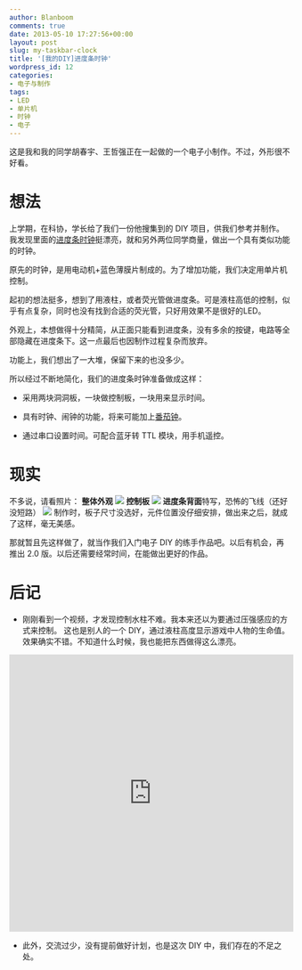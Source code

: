 ```yaml
---
author: Blanboom
comments: true
date: 2013-05-10 17:27:56+00:00
layout: post
slug: my-taskbar-clock
title: '[我的DIY]进度条时钟'
wordpress_id: 12
categories:
- 电子与制作
tags:
- LED
- 单片机
- 时钟
- 电子
---
```


这是我和我的同学胡春宇、王哲强正在一起做的一个电子小制作。不过，外形很不好看。


# 想法


上学期，在科协，学长给了我们一份他搜集到的 DIY 项目，供我们参考并制作。我发现里面的[进度条时钟](http://www.qiqufaxian.cn/post/2454.html)挺漂亮，就和另外两位同学商量，做出一个具有类似功能的时钟。

原先的时钟，是用电动机+蓝色薄膜片制成的。为了增加功能，我们决定用单片机控制。

起初的想法挺多，想到了用液柱，或者荧光管做进度条。可是液柱高低的控制，似乎有点复杂，同时也没有找到合适的荧光管，只好用效果不是很好的LED。

外观上，本想做得十分精简，从正面只能看到进度条，没有多余的按键，电路等全部隐藏在进度条下。这一点最后也因制作过程复杂而放弃。

功能上，我们想出了一大堆，保留下来的也没多少。

所以经过不断地简化，我们的进度条时钟准备做成这样：

- 采用两块洞洞板，一块做控制板，一块用来显示时间。

- 具有时钟、闹钟的功能，将来可能加上[番茄钟](http://baike.baidu.com/view/5259318.htm)。

- 通过串口设置时间。可配合蓝牙转 TTL 模块，用手机遥控。


<!-- more -->


# 现实


不多说，请看照片：
**整体外观**
![](http://blanboom.org/images/2013/05/IMG_20130511_003748.jpg)
**控制板**
![](http://blanboom.org/images/2013/05/IMG_20130511_003931.jpg)
**进度条背面**特写，恐怖的飞线（还好没短路）
![](http://blanboom.org/images/2013/05/IMG_20130511_003832.jpg)
制作时，板子尺寸没选好，元件位置没仔细安排，做出来之后，就成了这样，毫无美感。

那就暂且先这样做了，就当作我们入门电子 DIY 的练手作品吧。以后有机会，再推出 2.0 版。以后还需要经常时间，在能做出更好的作品。


# 后记


- 刚刚看到一个视频，才发现控制水柱不难。我本来还以为要通过压强感应的方式来控制。
这也是别人的一个 DIY，通过液柱高度显示游戏中人物的生命值。效果确实不错。不知道什么时候，我也能把东西做得这么漂亮。

<iframe width="510" height="498" src="http://player.youku.com/embed/XNTU0MTIxNTUy" allowfullscreen="" frameborder="0"> </iframe>

- 此外，交流过少，没有提前做好计划，也是这次 DIY 中，我们存在的不足之处。
